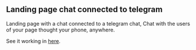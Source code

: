 ## Landing page chat connected to telegram

Landing page with a chat connected to a telegram chat,
Chat with the users of your page thought your phone, anywhere. 

See it working in [here](https://quiet-stream-48831.herokuapp.com/).